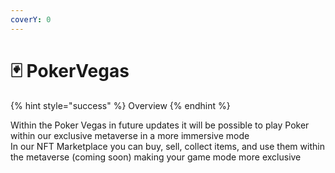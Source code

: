 ```yaml
---
coverY: 0
---
```


# 🃏 PokerVegas

{% hint style="success" %}
Overview
{% endhint %}





Within the Poker Vegas in future updates it will be possible to play Poker within our exclusive metaverse in a more immersive mode\
In our NFT Marketplace you can buy, sell, collect items, and use them within the metaverse (coming soon) making your game mode more exclusive
